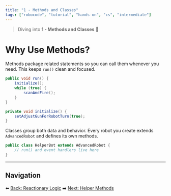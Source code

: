 ```yaml
---
title: "1 - Methods and Classes"
tags: ["robocode", "tutorial", "hands-on", "cs", "intermediate"]
---
```


> Diving into **1 - Methods and Classes** 🤖

# Why Use Methods?

Methods package related statements so you can call them whenever you need. This keeps `run()` clean and focused.

```java
public void run() {
    initialize();
    while (true) {
        scanAndFire();
    }
}

private void initialize() {
    setAdjustGunForRobotTurn(true);
}
```

Classes group both data and behavior. Every robot you create extends `AdvancedRobot` and defines its own methods.

```java
public class HelperBot extends AdvancedRobot {
    // run() and event handlers live here
}
```

---

## Navigation

⬅️ [Back: Reactionary Logic](/robocode/Day-5/04_reactionary_logic)
➡️ [Next: Helper Methods](/robocode/Day-6/01_helper_methods)
